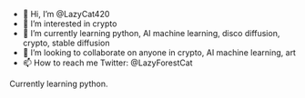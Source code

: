 - 👋 Hi, I’m @LazyCat420
- 👀 I’m interested in crypto
- 🌱 I’m currently learning python, AI machine learning, disco diffusion, crypto, stable diffusion
- 💞️ I’m looking to collaborate on anyone in crypto, AI machine learning, art 
- 📫 How to reach me Twitter: @LazyForestCat 

Currently learning python. 

<!---
LazyCat420/LazyCat420 is a ✨ special ✨ repository because its `README.md` (this file) appears on your GitHub profile.
You can click the Preview link to take a look at your changes.
--->
